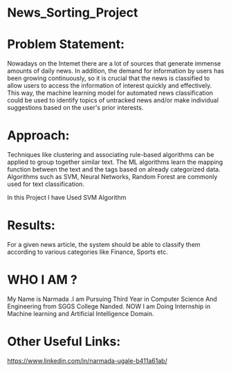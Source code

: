 # News_Sorting_Project
# Problem Statement:

Nowadays on the Intemet there are a lot of sources that generate immense amounts of daily news. In addition, the demand for information by users has been growing continuously, so it is crucial that the news is classified to allow users to access the information of interest quickly and effectively. This way, the machine learning model for automated news classification could be used to identify topics of untracked news and/or make individual suggestions based on the user's prior interests. 

# Approach: 

Techniques like clustering and associating rule-based algorithms can be applied to group together similar text. The ML algorithms learn the mapping function between the text and the tags based on already categorized data. Algorithms such as SVM, Neural Networks, Random Forest are commonly used for text classification.

In this Project I have Used  SVM Algorithm

# Results:
For a given news article, the system should be able to classify them according to various categories like Finance, Sports etc.

# WHO I AM ?
My Name is Narmada .I am Pursuing Third Year in Computer Science And Engineering from SGGS College Nanded. NOW I am Doing Internship in Machine learning and Artificial Intelligence Domain.

# Other Useful Links:
https://www.linkedin.com/in/narmada-ugale-b411a61ab/
